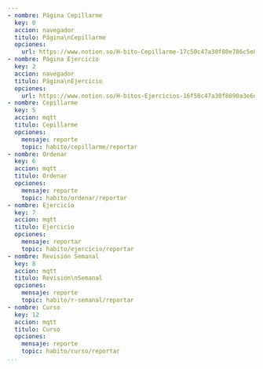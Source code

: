 ```yaml
---
- nombre: Página Cepillarme
  key: 0
  accion: navegador
  titulo: Página\nCepillarme
  opciones:
    url: https://www.notion.so/H-bito-Cepillarme-17c50c47a30f80e786c5e0b4820d6c2f
- nombre: Página Ejercicio
  key: 2
  accion: navegador
  titulo: Página\nEjercicio
  opciones:
    url: https://www.notion.so/H-bitos-Ejercicios-16f50c47a30f8090a3e6d0bf634d939a
- nombre: Cepillarme
  key: 5
  accion: mqtt
  titulo: Cepillarme
  opciones:
    mensaje: reporte
    topic: habito/cepillarme/reportar
- nombre: Ordenar
  key: 6
  accion: mqtt
  titulo: Ordenar
  opciones:
    mensaje: reporte
    topic: habito/ordenar/reportar
- nombre: Ejercicio
  key: 7
  accion: mqtt
  titulo: Ejercicio
  opciones:
    mensaje: reportar
    topic: habito/ejercicio/reportar
- nombre: Revisión Semanal
  key: 8
  accion: mqtt
  titulo: Revisión\nSemanal
  opciones:
    mensaje: reporte
    topic: habito/r-semanal/reportar
- nombre: Curso
  key: 12
  accion: mqtt
  titulo: Curso
  opciones:
    mensaje: reporte
    topic: habito/curso/reportar
...
```

